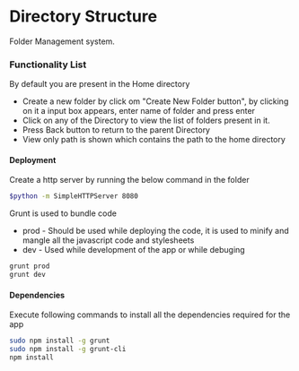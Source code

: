 # Directory Structure

Folder Management system.
### Functionality List
By default you are present in the Home directory
- Create a new folder by click om "Create New Folder button", by clicking on it a input box appears, enter name of folder and press enter
- Click on any of the Directory to view the list of folders present in it.
- Press Back button to return to the parent Directory
- View only path is shown which contains the path to the home directory

#### Deployment
Create a http server by running the below command in the folder
```sh
$python -m SimpleHTTPServer 8080
```
 Grunt is used to bundle code
 - prod - Should be used while deploying the code, it is used to minify and mangle all the javascript code and stylesheets
 - dev - Used while development of the app or while debuging
 ```sh
grunt prod
grunt dev
```

 #### Dependencies

 Execute following commands to install all the dependencies required for the app
  ```sh
sudo npm install -g grunt
sudo npm install -g grunt-cli
npm install
```
